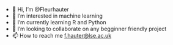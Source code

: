- 👋 Hi, I’m @Fleurhauter
- 👀 I’m interested in machine learning
- 🌱 I’m currently learning R and Python
- 💞️ I’m looking to collaborate on any begginner friendly project
- 📫 How to reach me f.hauter@lse.ac.uk

<!---
Fleurhauter/Fleurhauter is a ✨ special ✨ repository because its `README.md` (this file) appears on your GitHub profile.
You can click the Preview link to take a look at your changes.
--->
